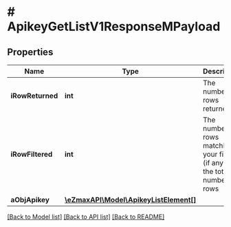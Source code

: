 # # ApikeyGetListV1ResponseMPayload

## Properties

Name | Type | Description | Notes
------------ | ------------- | ------------- | -------------
**iRowReturned** | **int** | The number of rows returned |
**iRowFiltered** | **int** | The number of rows matching your filters (if any) or the total number of rows |
**aObjApikey** | [**\eZmaxAPI\Model\ApikeyListElement[]**](ApikeyListElement.md) |  |

[[Back to Model list]](../../README.md#models) [[Back to API list]](../../README.md#endpoints) [[Back to README]](../../README.md)
